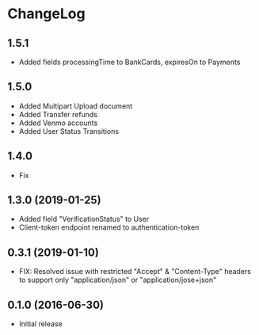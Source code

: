 ChangeLog
======

1.5.1
-------------------
- Added fields processingTime to BankCards, expiresOn to Payments

1.5.0
-------------------
- Added Multipart Upload document 
- Added Transfer refunds
- Added Venmo accounts
- Added User Status Transitions

1.4.0
-------------------
- Fix 

1.3.0 (2019-01-25)
-------------------
- Added field "VerificationStatus" to User
- Client-token endpoint renamed to authentication-token

0.3.1 (2019-01-10)
-------------------

- FIX: Resolved issue with restricted "Accept" & "Content-Type" headers to support only "application/json" or "application/jose+json"



0.1.0 (2016-06-30)
------------------

- Initial release
